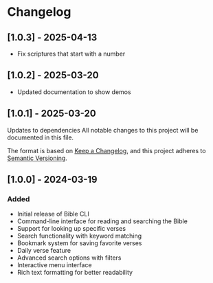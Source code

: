 # Changelog


## [1.0.3] - 2025-04-13

- Fix scriptures that start with a number

## [1.0.2] - 2025-03-20

- Updated documentation to show demos

## [1.0.1] - 2025-03-20

Updates to dependencies
All notable changes to this project will be documented in this file.

The format is based on [Keep a Changelog](https://keepachangelog.com/en/1.0.0/),
and this project adheres to [Semantic Versioning](https://semver.org/spec/v2.0.0.html).

## [1.0.0] - 2024-03-19

### Added
- Initial release of Bible CLI
- Command-line interface for reading and searching the Bible
- Support for looking up specific verses
- Search functionality with keyword matching
- Bookmark system for saving favorite verses
- Daily verse feature
- Advanced search options with filters
- Interactive menu interface
- Rich text formatting for better readability 
